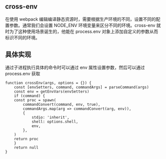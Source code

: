 ## cross-env
在使用 webpack 编辑编译静态资源时，需要根据生产环境的不同，设置不同的配置参数。通常我们会设置 NODE_ENV 环境变量来区分不同的环境。cross-env 就时为了这种使用场景诞生的，他能在 process.env 对象上添加自定义的参数从而标识不同的环境。

## 具体实现
通过子进程执行具体的命令时可以通过 env 属性设置参数，然后可以通过 process.env 获取
```
function crossEnv(args, options = {}) {
    const [envSetters, command, commandArgs] = parseCommand(args)
    const env = getEnvVars(envSetters)
    if (command) {
    const proc = spawn(
        commandConvert(command, env, true),
        commandArgs.map(arg => commandConvert(arg, env)),
        {
            stdio: 'inherit',
            shell: options.shell,
            env,
        },
    )
    return proc
    }
    return null
}
```